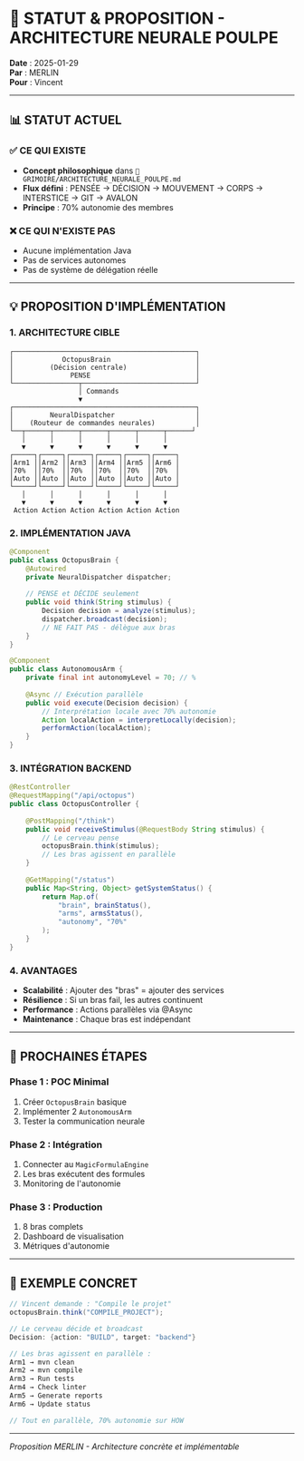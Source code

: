 # 🐙 STATUT & PROPOSITION - ARCHITECTURE NEURALE POULPE

**Date** : 2025-01-29  
**Par** : MERLIN  
**Pour** : Vincent  

---

## 📊 STATUT ACTUEL

### ✅ **CE QUI EXISTE**
- **Concept philosophique** dans `🔮 GRIMOIRE/ARCHITECTURE_NEURALE_POULPE.md`
- **Flux défini** : PENSÉE → DÉCISION → MOUVEMENT → CORPS → INTERSTICE → GIT → AVALON
- **Principe** : 70% autonomie des membres

### ❌ **CE QUI N'EXISTE PAS**
- Aucune implémentation Java
- Pas de services autonomes
- Pas de système de délégation réelle

---

## 💡 PROPOSITION D'IMPLÉMENTATION

### **1. ARCHITECTURE CIBLE**
```
┌─────────────────────────────────────────────┐
│            OctopusBrain                     │
│         (Décision centrale)                 │
│              PENSE                          │
└────────────────┬────────────────────────────┘
                 │ Commands
                 ▼
┌─────────────────────────────────────────────┐
│         NeuralDispatcher                    │
│    (Routeur de commandes neurales)          │
└──┬──────┬──────┬──────┬──────┬──────┬──────┘
   │      │      │      │      │      │
   ▼      ▼      ▼      ▼      ▼      ▼
┌─────┐┌─────┐┌─────┐┌─────┐┌─────┐┌─────┐
│Arm1 ││Arm2 ││Arm3 ││Arm4 ││Arm5 ││Arm6 │
│70%  ││70%  ││70%  ││70%  ││70%  ││70%  │
│Auto ││Auto ││Auto ││Auto ││Auto ││Auto │
└─────┘└─────┘└─────┘└─────┘└─────┘└─────┘
   │      │      │      │      │      │
   ▼      ▼      ▼      ▼      ▼      ▼
 Action Action Action Action Action Action
```

### **2. IMPLÉMENTATION JAVA**
```java
@Component
public class OctopusBrain {
    @Autowired
    private NeuralDispatcher dispatcher;
    
    // PENSE et DÉCIDE seulement
    public void think(String stimulus) {
        Decision decision = analyze(stimulus);
        dispatcher.broadcast(decision);
        // NE FAIT PAS - délègue aux bras
    }
}

@Component
public class AutonomousArm {
    private final int autonomyLevel = 70; // %
    
    @Async // Exécution parallèle
    public void execute(Decision decision) {
        // Interprétation locale avec 70% autonomie
        Action localAction = interpretLocally(decision);
        performAction(localAction);
    }
}
```

### **3. INTÉGRATION BACKEND**
```java
@RestController
@RequestMapping("/api/octopus")
public class OctopusController {
    
    @PostMapping("/think")
    public void receiveStimulus(@RequestBody String stimulus) {
        // Le cerveau pense
        octopusBrain.think(stimulus);
        // Les bras agissent en parallèle
    }
    
    @GetMapping("/status")
    public Map<String, Object> getSystemStatus() {
        return Map.of(
            "brain", brainStatus(),
            "arms", armsStatus(),
            "autonomy", "70%"
        );
    }
}
```

### **4. AVANTAGES**
- **Scalabilité** : Ajouter des "bras" = ajouter des services
- **Résilience** : Si un bras fail, les autres continuent
- **Performance** : Actions parallèles via @Async
- **Maintenance** : Chaque bras est indépendant

---

## 🎯 PROCHAINES ÉTAPES

### **Phase 1 : POC Minimal**
1. Créer `OctopusBrain` basique
2. Implémenter 2 `AutonomousArm`
3. Tester la communication neurale

### **Phase 2 : Intégration**
1. Connecter au `MagicFormulaEngine`
2. Les bras exécutent des formules
3. Monitoring de l'autonomie

### **Phase 3 : Production**
1. 8 bras complets
2. Dashboard de visualisation
3. Métriques d'autonomie

---

## 🚀 EXEMPLE CONCRET

```java
// Vincent demande : "Compile le projet"
octopusBrain.think("COMPILE_PROJECT");

// Le cerveau décide et broadcast
Decision: {action: "BUILD", target: "backend"}

// Les bras agissent en parallèle :
Arm1 → mvn clean
Arm2 → mvn compile  
Arm3 → Run tests
Arm4 → Check linter
Arm5 → Generate reports
Arm6 → Update status

// Tout en parallèle, 70% autonomie sur HOW
```

---

*Proposition MERLIN - Architecture concrète et implémentable* 